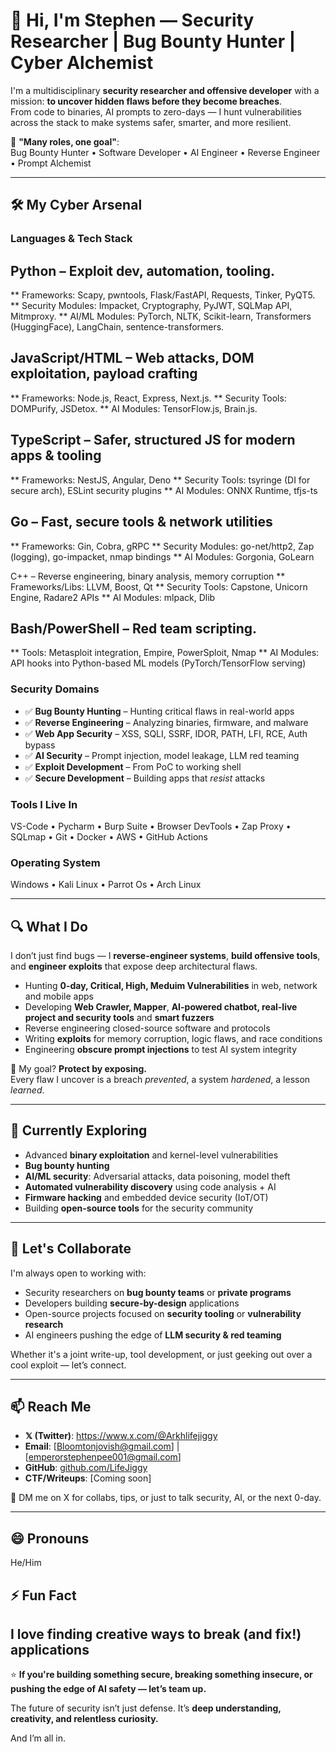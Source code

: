 # 👋 Hi, I'm Stephen — Security Researcher | Bug Bounty Hunter | Cyber Alchemist

I'm a multidisciplinary **security researcher and offensive developer** with a mission: **to uncover hidden flaws before they become breaches**.  
From code to binaries, AI prompts to zero-days — I hunt vulnerabilities across the stack to make systems safer, smarter, and more resilient.

🔐 **"Many roles, one goal"**:  
Bug Bounty Hunter • Software Developer • AI Engineer • Reverse Engineer • Prompt Alchemist

---

## 🛠️ My Cyber Arsenal

### Languages & Tech Stack

## Python – Exploit dev, automation, tooling.
   ** Frameworks: Scapy, pwntools, Flask/FastAPI, Requests, Tinker, PyQT5.
   ** Security Modules: Impacket, Cryptography, PyJWT, SQLMap API, Mitmproxy.
   ** AI/ML Modules: PyTorch, NLTK, Scikit-learn, Transformers (HuggingFace), LangChain, sentence-transformers.


## JavaScript/HTML – Web attacks, DOM exploitation, payload crafting
   ** Frameworks: Node.js, React, Express, Next.js.
   ** Security Tools: DOMPurify, JSDetox.
   ** AI Modules: TensorFlow.js, Brain.js.



## TypeScript – Safer, structured JS for modern apps & tooling
   ** Frameworks: NestJS, Angular, Deno
   ** Security Tools: tsyringe (DI for secure arch), ESLint security plugins
   ** AI Modules: ONNX Runtime, tfjs-ts


## Go – Fast, secure tools & network utilities
   ** Frameworks: Gin, Cobra, gRPC
   ** Security Modules: go-net/http2, Zap (logging), go-impacket, nmap bindings
   ** AI Modules: Gorgonia, GoLearn



C++ – Reverse engineering, binary analysis, memory corruption
   ** Frameworks/Libs: LLVM, Boost, Qt
   ** Security Tools: Capstone, Unicorn Engine, Radare2 APIs
   ** AI Modules: mlpack, Dlib


## Bash/PowerShell – Red team scripting.
   ** Tools: Metasploit integration, Empire, PowerSploit, Nmap
   ** AI Modules: API hooks into Python-based ML models (PyTorch/TensorFlow serving)


### Security Domains
- ✅ **Bug Bounty Hunting** – Hunting critical flaws in real-world apps
- ✅ **Reverse Engineering** – Analyzing binaries, firmware, and malware
- ✅ **Web App Security** – XSS, SQLI, SSRF, IDOR, PATH, LFI, RCE, Auth bypass
- ✅ **AI Security** – Prompt injection, model leakage, LLM red teaming
- ✅ **Exploit Development** – From PoC to working shell
- ✅ **Secure Development** – Building apps that *resist* attacks

### Tools I Live In
VS-Code • Pycharm • Burp Suite • Browser DevTools • Zap Proxy • SQLmap • Git • Docker • AWS • GitHub Actions

### Operating System 
Windows • Kali Linux • Parrot Os • Arch Linux 

---

## 🔍 What I Do

I don’t just find bugs — I **reverse-engineer systems**, **build offensive tools**, and **engineer exploits** that expose deep architectural flaws.

- Hunting **0-day, Critical, High, Meduim Vulnerabilities** in web, network and mobile apps
- Developing **Web Crawler, Mapper**, **AI-powered chatbot, real-live project and security tools** and **smart fuzzers**
- Reverse engineering closed-source software and protocols
- Writing **exploits** for memory corruption, logic flaws, and race conditions
- Engineering **obscure prompt injections** to test AI system integrity

🎯 My goal? **Protect by exposing.**  
Every flaw I uncover is a breach *prevented*, a system *hardened*, a lesson *learned*.

---

## 🌱 Currently Exploring
- Advanced **binary exploitation** and kernel-level vulnerabilities
- **Bug bounty hunting**
- **AI/ML security**: Adversarial attacks, data poisoning, model theft
- **Automated vulnerability discovery** using code analysis + AI
- **Firmware hacking** and embedded device security (IoT/OT)
- Building **open-source tools** for the security community

---

## 💞️ Let's Collaborate
I'm always open to working with:
- Security researchers on **bug bounty teams** or **private programs**
- Developers building **secure-by-design** applications
- Open-source projects focused on **security tooling** or **vulnerability research**
- AI engineers pushing the edge of **LLM security & red teaming**

Whether it's a joint write-up, tool development, or just geeking out over a cool exploit — let’s connect.

---

## 📫 Reach Me
- **𝕏 (Twitter)**: https://www.x.com/@Arkhlifejiggy
- **Email**: [Bloomtonjovish@gmail.com] | [emperorstephenpee001@gmail.com]
- **GitHub**: [github.com/LifeJiggy](https://github.com/LifeJiggy)
- **CTF/Writeups**: [Coming soon]

💬 DM me on X for collabs, tips, or just to talk security, AI, or the next 0-day.

---

## 😄 Pronouns
He/Him

## ⚡ Fun Fact
 I love finding creative ways to break (and fix!) applications
---

⭐️ **If you're building something secure, breaking something insecure, or pushing the edge of AI safety — let’s team up.**  

The future of security isn’t just defense. It’s **deep understanding, creativity, and relentless curiosity.**

And I’m all in.
